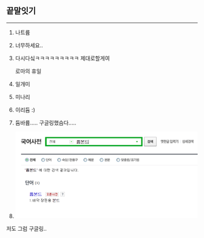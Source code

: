## 끝말잇기

---

1. 나트륨

1. 너무하세요..

1. 다시다싴ㅋㅋㅋㅋㅋㅋㅋㅋㅋ 제대로할게여 

   로마의 휴일 

4. 일개미

4. 미나리

6. 이리듐 :)

6. 듐바륨..... 구글링했슴다.....

8. ![image-20220113142422890](word.assets/image-20220113142422890.png)

저도 그럼 구글링..
